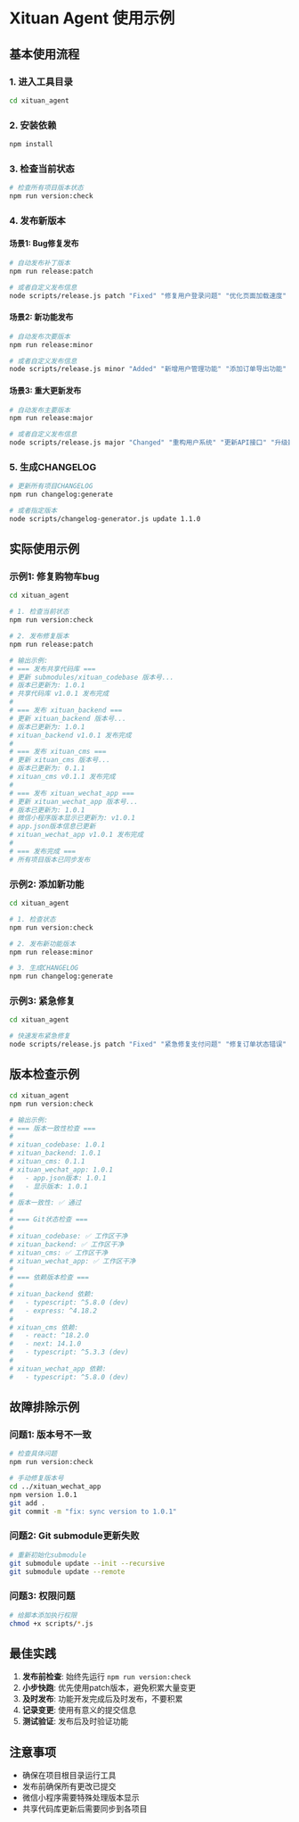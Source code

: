# Xituan Agent 使用示例

## 基本使用流程

### 1. 进入工具目录
```bash
cd xituan_agent
```

### 2. 安装依赖
```bash
npm install
```

### 3. 检查当前状态
```bash
# 检查所有项目版本状态
npm run version:check
```

### 4. 发布新版本

#### 场景1: Bug修复发布
```bash
# 自动发布补丁版本
npm run release:patch

# 或者自定义发布信息
node scripts/release.js patch "Fixed" "修复用户登录问题" "优化页面加载速度"
```

#### 场景2: 新功能发布
```bash
# 自动发布次要版本
npm run release:minor

# 或者自定义发布信息
node scripts/release.js minor "Added" "新增用户管理功能" "添加订单导出功能" "优化搜索性能"
```

#### 场景3: 重大更新发布
```bash
# 自动发布主要版本
npm run release:major

# 或者自定义发布信息
node scripts/release.js major "Changed" "重构用户系统" "更新API接口" "升级数据库结构"
```

### 5. 生成CHANGELOG
```bash
# 更新所有项目CHANGELOG
npm run changelog:generate

# 或者指定版本
node scripts/changelog-generator.js update 1.1.0
```

## 实际使用示例

### 示例1: 修复购物车bug
```bash
cd xituan_agent

# 1. 检查当前状态
npm run version:check

# 2. 发布修复版本
npm run release:patch

# 输出示例:
# === 发布共享代码库 ===
# 更新 submodules/xituan_codebase 版本号...
# 版本已更新为: 1.0.1
# 共享代码库 v1.0.1 发布完成
# 
# === 发布 xituan_backend ===
# 更新 xituan_backend 版本号...
# 版本已更新为: 1.0.1
# xituan_backend v1.0.1 发布完成
# 
# === 发布 xituan_cms ===
# 更新 xituan_cms 版本号...
# 版本已更新为: 0.1.1
# xituan_cms v0.1.1 发布完成
# 
# === 发布 xituan_wechat_app ===
# 更新 xituan_wechat_app 版本号...
# 版本已更新为: 1.0.1
# 微信小程序版本显示已更新为: v1.0.1
# app.json版本信息已更新
# xituan_wechat_app v1.0.1 发布完成
# 
# === 发布完成 ===
# 所有项目版本已同步发布
```

### 示例2: 添加新功能
```bash
cd xituan_agent

# 1. 检查状态
npm run version:check

# 2. 发布新功能版本
npm run release:minor

# 3. 生成CHANGELOG
npm run changelog:generate
```

### 示例3: 紧急修复
```bash
cd xituan_agent

# 快速发布紧急修复
node scripts/release.js patch "Fixed" "紧急修复支付问题" "修复订单状态错误"
```

## 版本检查示例

```bash
cd xituan_agent
npm run version:check

# 输出示例:
# === 版本一致性检查 ===
# 
# xituan_codebase: 1.0.1
# xituan_backend: 1.0.1
# xituan_cms: 0.1.1
# xituan_wechat_app: 1.0.1
#   - app.json版本: 1.0.1
#   - 显示版本: 1.0.1
# 
# 版本一致性: ✅ 通过
# 
# === Git状态检查 ===
# 
# xituan_codebase: ✅ 工作区干净
# xituan_backend: ✅ 工作区干净
# xituan_cms: ✅ 工作区干净
# xituan_wechat_app: ✅ 工作区干净
# 
# === 依赖版本检查 ===
# 
# xituan_backend 依赖:
#   - typescript: ^5.8.0 (dev)
#   - express: ^4.18.2
# 
# xituan_cms 依赖:
#   - react: ^18.2.0
#   - next: 14.1.0
#   - typescript: ^5.3.3 (dev)
# 
# xituan_wechat_app 依赖:
#   - typescript: ^5.8.0 (dev)
```

## 故障排除示例

### 问题1: 版本号不一致
```bash
# 检查具体问题
npm run version:check

# 手动修复版本号
cd ../xituan_wechat_app
npm version 1.0.1
git add .
git commit -m "fix: sync version to 1.0.1"
```

### 问题2: Git submodule更新失败
```bash
# 重新初始化submodule
git submodule update --init --recursive
git submodule update --remote
```

### 问题3: 权限问题
```bash
# 给脚本添加执行权限
chmod +x scripts/*.js
```

## 最佳实践

1. **发布前检查**: 始终先运行 `npm run version:check`
2. **小步快跑**: 优先使用patch版本，避免积累大量变更
3. **及时发布**: 功能开发完成后及时发布，不要积累
4. **记录变更**: 使用有意义的提交信息
5. **测试验证**: 发布后及时验证功能

## 注意事项

- 确保在项目根目录运行工具
- 发布前确保所有更改已提交
- 微信小程序需要特殊处理版本显示
- 共享代码库更新后需要同步到各项目
